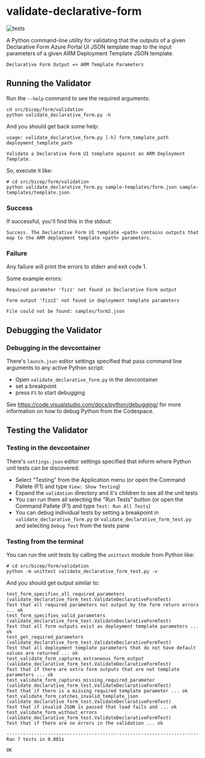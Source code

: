 # validate-declarative-form

![tests](https://github.com/glennmusa/validate-declarative-form/actions/workflows/run-tests.yml/badge.svg?branch=main)

A Python command-line utility for validating that the outputs of a given Declarative Form Azure Portal UI JSON template map to the input parameters of a given ARM Deployment Template JSON template.

```plaintext
Declarative Form Output => ARM Template Parameters
```

## Running the Validator

Run the `--help` command to see the required arguments:

```plaintext
cd src/bicep/form/validation
python validate_declarative_form.py -h
```

And you should get back some help:

```plaintext
usage: validate_declarative_form.py [-h] form_template_path deployment_template_path 

Validate a Declarative Form UI template against an ARM Deployment Template.
```

So, execute it like:

```plaintext
# cd src/bicep/form/validation
python validate_declarative_form.py sample-templates/form.json sample-templates/template.json
```

### Success

If successful, you'll find this in the stdout:

```plaintext
Success. The Declarative Form UI template <path> contains outputs that map to the ARM deployment template <path> parameters.
```

### Failure

Any failure will print the errors to stderr and exit code 1.

Some example errors:

```plaintext
Required parameter 'fizz' not found in Declarative Form output
```

```plaintext
Form output 'fizz2' not found in deployment template parameters
```

```plaintext
File could not be found: samples/form2.json
```

## Debugging the Validator

### Debugging in the devcontainer

There's `launch.json` editor settings specified that pass command line arguments to any active Python script:

- Open `validate_declarative_form.py` in the devcontainer
- set a breakpoint
- press `F5` to start debugging

See <https://code.visualstudio.com/docs/python/debugging/> for more information on how to debug Python from the Codespace.

## Testing the Validator

### Testing in the devcontainer

There's `settings.json` editor settings specified that inform where Python unit tests can be discovered:

- Select "Testing" from the Application menu (or open the Command Pallete (F1) and type `View: Show Testing`)
- Expand the `validation` directory and it's children to see all the unit tests
- You can run them all selecting the "Run Tests" button (or open the Command Pallete (F1) and type `Test: Run All Tests`)
- You can debug individual tests by setting a breakpoint in `validate_declarative_form.py` or `validate_declarative_form_test.py` and selecting `Debug Test` from the tests pane

### Testing from the terminal

You can run the unit tests by calling the `unittest` module from Python like:

```plaintext
# cd src/bicep/form/validation
python -m unittest validate_declarative_form_test.py -v
```

And you should get output similar to:

```plaintext
test_form_specifies_all_required_parameters (validate_declarative_form_test.ValidateDeclarativeFormTest)
Test that all required parameters not output by the form return errors ... ok
test_form_specifies_valid_parameters (validate_declarative_form_test.ValidateDeclarativeFormTest)
Test that all form outputs exist as deployment template parameters ... ok
test_get_required_parameters (validate_declarative_form_test.ValidateDeclarativeFormTest)
Test that all deployment template parameters that do not have default values are returned ... ok
test_validate_form_captures_extraneous_form_output (validate_declarative_form_test.ValidateDeclarativeFormTest)
Test that if there are extra form outputs that are not template parameters ... ok
test_validate_form_captures_missing_required_parameter (validate_declarative_form_test.ValidateDeclarativeFormTest)
Test that if there is a missing required template parameter ... ok
test_validate_form_catches_invalid_template_json (validate_declarative_form_test.ValidateDeclarativeFormTest)
Test that if invalid JSON is passed that load fails and ... ok
test_validate_form_without_errors (validate_declarative_form_test.ValidateDeclarativeFormTest)
Test that if there are no errors in the validation ... ok

----------------------------------------------------------------------
Ran 7 tests in 0.001s

OK
```
